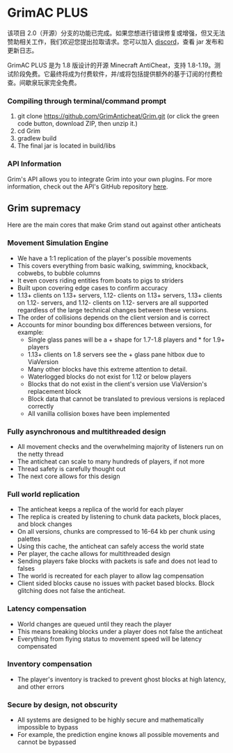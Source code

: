 # GrimAC PLUS

该项目 2.0（开源）分支的功能已完成。如果您想进行错误修复或增强，但又无法赞助相关工作，我们欢迎您提出拉取请求。您可以加入 [discord](https://discord.com/invite/kqQAhTmkUF)，查看 jar 发布和更新日志。

GrimAC PLUS 是为 1.8 版设计的开源 Minecraft AntiCheat，支持 1.8-1.19。测试阶段免费。它最终将成为付费软件，并/或将包括提供额外的基于订阅的付费检查。间歇泉玩家完全免费。

### Compiling through terminal/command prompt
1. git clone https://github.com/GrimAnticheat/Grim.git (or click the green code button, download ZIP, then unzip it.)
2. cd Grim
3. gradlew build
4. The final jar is located in build/libs

### API Information
Grim's API allows you to integrate Grim into your own plugins. For more information, check out the API's GitHub repository [here](https://github.com/GrimAnticheat/GrimAPI).

## Grim supremacy

Here are the main cores that make Grim stand out against other anticheats

### Movement Simulation Engine

* We have a 1:1 replication of the player's possible movements
* This covers everything from basic walking, swimming, knockback, cobwebs, to bubble columns
* It even covers riding entities from boats to pigs to striders
* Built upon covering edge cases to confirm accuracy
* 1.13+ clients on 1.13+ servers, 1.12- clients on 1.13+ servers, 1.13+ clients on 1.12- servers, and 1.12- clients on 1.12- servers are all supported regardless of the large technical changes between these versions.
* The order of collisions depends on the client version and is correct
* Accounts for minor bounding box differences between versions, for example:
    * Single glass panes will be a + shape for 1.7-1.8 players and * for 1.9+ players
    * 1.13+ clients on 1.8 servers see the + glass pane hitbox due to ViaVersion
    * Many other blocks have this extreme attention to detail.
    * Waterlogged blocks do not exist for 1.12 or below players
    * Blocks that do not exist in the client's version use ViaVersion's replacement block
    * Block data that cannot be translated to previous versions is replaced correctly
    * All vanilla collision boxes have been implemented

### Fully asynchronous and multithreaded design

* All movement checks and the overwhelming majority of listeners run on the netty thread
* The anticheat can scale to many hundreds of players, if not more
* Thread safety is carefully thought out
* The next core allows for this design

### Full world replication

* The anticheat keeps a replica of the world for each player
* The replica is created by listening to chunk data packets, block places, and block changes
* On all versions, chunks are compressed to 16-64 kb per chunk using palettes
* Using this cache, the anticheat can safely access the world state
* Per player, the cache allows for multithreaded design
* Sending players fake blocks with packets is safe and does not lead to falses
* The world is recreated for each player to allow lag compensation
* Client sided blocks cause no issues with packet based blocks. Block glitching does not false the anticheat.

### Latency compensation

* World changes are queued until they reach the player
* This means breaking blocks under a player does not false the anticheat
* Everything from flying status to movement speed will be latency compensated

### Inventory compensation

* The player's inventory is tracked to prevent ghost blocks at high latency, and other errors

### Secure by design, not obscurity

* All systems are designed to be highly secure and mathematically impossible to bypass
* For example, the prediction engine knows all possible movements and cannot be bypassed
